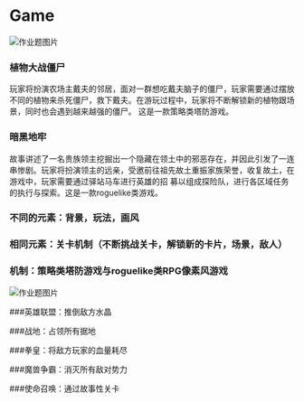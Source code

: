 # Game

![作业题图片](https://img-blog.csdnimg.cn/e4cac83af05e47f2b31103b86f4e5453.png "练习2.1")

### 植物大战僵尸
  玩家将扮演农场主戴夫的邻居，面对一群想吃戴夫脑子的僵尸，玩家需要通过摆放不同的植物来杀死僵尸，救下戴夫。在游玩过程中，玩家将不断解锁新的植物跟场景，同时也会遇到越来越强的僵尸。
  这是一款策略类塔防游戏。

### 暗黑地牢
  故事讲述了一名贵族领主挖掘出一个隐藏在领土中的邪恶存在，并因此引发了一连串惨剧。玩家将扮演领主的远亲，受邀前往祖先故土重振家族荣誉，收复故土，在游戏中，玩家需要通过驿站马车进行英雄的招   募以组成探险队，进行各区域任务的执行与探索。这是一款roguelike类游戏。

### 不同的元素：背景，玩法，画风
### 相同元素：关卡机制（不断挑战关卡，解锁新的卡片，场景，敌人）
### 机制：策略类塔防游戏与roguelike类RPG像素风游戏

![作业题图片](https://img-blog.csdnimg.cn/c1acad50fab743d78a3b282f7acd994f.png "练习2.2")

###英雄联盟：推倒敌方水晶

###战地：占领所有据地

###拳皇：将敌方玩家的血量耗尽

###魔兽争霸：消灭所有敌对势力

###使命召唤：通过故事性关卡
